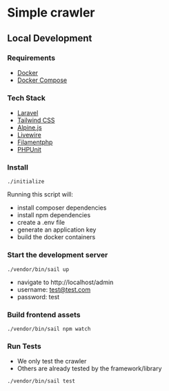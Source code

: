 # Simple crawler

## Local Development

### Requirements

-   [Docker](https://www.docker.com/)
-   [Docker Compose](https://docs.docker.com/compose/)

### Tech Stack

-   [Laravel](https://laravel.com/)
-   [Tailwind CSS](https://tailwindcss.com/)
-   [Alpine.js](https://alpinejs.dev/)
-   [Livewire](https://laravel-livewire.com/)
-   [Filamentphp](https://filamentphp.com/)
-   [PHPUnit](https://phpunit.de/)

### Install

```shell
./initialize
```

Running this script will:

-   install composer dependencies
-   install npm dependencies
-   create a .env file
-   generate an application key
-   build the docker containers

### Start the development server

```shell
./vendor/bin/sail up
```

-   navigate to http://localhost/admin
-   username: test@test.com
-   password: test

### Build frontend assets

```shell
./vendor/bin/sail npm watch
```

### Run Tests

-   We only test the crawler
-   Others are already tested by the framework/library

```shell
./vendor/bin/sail test
```

